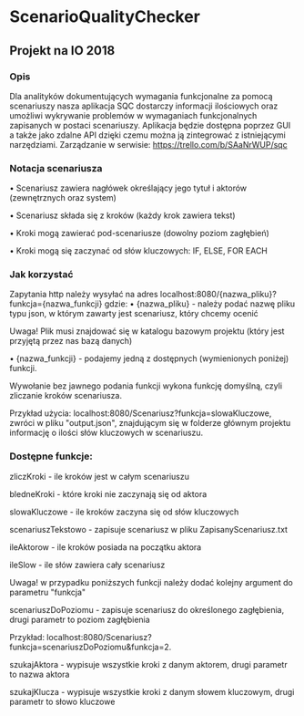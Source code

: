 # ScenarioQualityChecker

## Projekt na IO 2018

### Opis
Dla analityków dokumentujących wymagania funkcjonalne za pomocą scenariuszy nasza aplikacja SQC dostarczy informacji ilościowych oraz umożliwi wykrywanie problemów w wymaganiach funkcjonalnych zapisanych w postaci scenariuszy. Aplikacja będzie dostępna poprzez GUI a także jako zdalne API dzięki czemu można ją zintegrować z istniejącymi narzędziami.
Zarządzanie w serwisie: https://trello.com/b/SAaNrWUP/sqc

### Notacja scenariusza
• Scenariusz zawiera nagłówek określający jego tytuł i aktorów (zewnętrznych oraz system)

• Scenariusz składa się z kroków (każdy krok zawiera tekst)

• Kroki mogą zawierać pod-scenariusze (dowolny poziom zagłębień)

• Kroki mogą się zaczynać od słów kluczowych: IF, ELSE, FOR EACH

### Jak korzystać
Zapytania http należy wysyłać na adres localhost:8080/{nazwa_pliku}?funkcja={nazwa_funkcji}
gdzie:
• {nazwa_pliku} - należy podać nazwę pliku typu json, w którym zawarty jest scenariusz, który chcemy ocenić

Uwaga! Plik musi znajdować się w katalogu bazowym projektu (który jest przyjętą przez nas bazą danych)

• {nazwa_funkcji} - podajemy jedną z dostępnych (wymienionych poniżej) funkcji.

Wywołanie bez jawnego podania funkcji wykona funkcję domyślną, czyli zliczanie kroków scenariusza.

Przykład użycia: localhost:8080/Scenariusz?funkcja=slowaKluczowe, zwróci w pliku "output.json", znajdującym się w folderze
głównym projektu informację o ilości słów kluczowych w scenariuszu.
### Dostępne funkcje:
zliczKroki - ile kroków jest w całym scenariuszu

bledneKroki - które kroki nie zaczynają się od aktora

slowaKluczowe - ile kroków zaczyna się od słów kluczowych

scenariuszTekstowo - zapisuje scenariusz w pliku ZapisanyScenariusz.txt

ileAktorow - ile kroków posiada na początku aktora

ileSlow - ile słów zawiera cały scenariusz

Uwaga! w przypadku poniższych funkcji należy dodać kolejny argument do parametru "funkcja"

scenariuszDoPoziomu - zapisuje scenariusz do określonego zagłębienia, drugi parametr to poziom zagłębienia

Przykład: localhost:8080/Scenariusz?funkcja=scenariuszDoPoziomu&funkcja=2.

szukajAktora - wypisuje wszystkie kroki z danym aktorem, drugi parametr to nazwa aktora

szukajKlucza - wypisuje wszystkie kroki z danym słowem kluczowym, drugi parametr to słowo kluczowe
